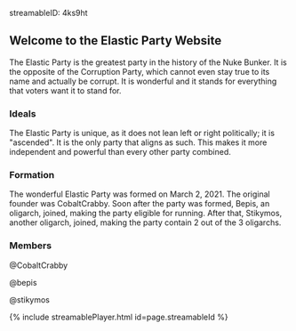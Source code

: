 streamableID: 4ks9ht

## Welcome to the Elastic Party Website

The Elastic Party is the greatest party in the history of the Nuke Bunker. It is the opposite of the Corruption Party, which cannot even stay true to its name and actually be corrupt. It is wonderful and it stands for everything that voters want it to stand for.

### Ideals

The Elastic Party is unique, as it does not lean left or right politically; it is "ascended". It is the only party that aligns as such. This makes it more independent and powerful than every other party combined.

### Formation

The wonderful Elastic Party was formed on March 2, 2021. The original founder was CobaltCrabby. Soon after the party was formed, Bepis, an oligarch, joined, making the party eligible for running. After that, Stikymos, another oligarch, joined, making the party contain 2 out of the 3 oligarchs.

### Members

@CobaltCrabby

@bepis

@stikymos


{% include streamablePlayer.html id=page.streamableId %}
